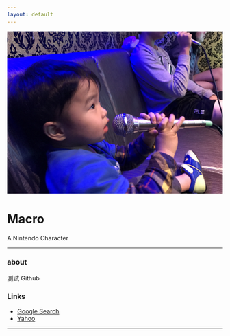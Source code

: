 ```yaml
---
layout: default
---
```


![avatar](Head.JPG)

# Macro

A Nintendo Character

- - -

### about

測試 Github

### Links

 * [Google Search](https://www.google.com.tw//)
 * [Yahoo](http://tw.yahoo.com)
 
- - -
